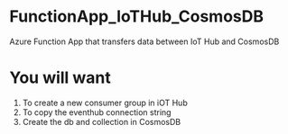 # FunctionApp_IoTHub_CosmosDB
Azure Function App that transfers data between IoT Hub and CosmosDB

# You will want
1. To create a new consumer group in iOT Hub
2. To copy the eventhub connection string
3. Create the db and collection in CosmosDB
